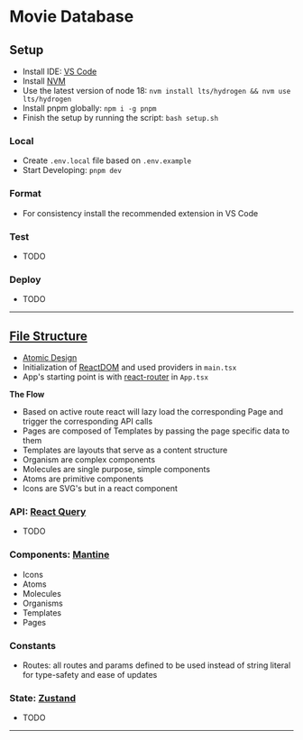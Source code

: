 # Movie Database

## Setup

- Install IDE: [VS Code](https://code.visualstudio.com/)
- Install [NVM](https://github.com/nvm-sh/nvm)
- Use the latest version of node 18: `nvm install lts/hydrogen && nvm use lts/hydrogen`
- Install pnpm globally: `npm i -g pnpm`
- Finish the setup by running the script: `bash setup.sh`

### Local

- Create `.env.local` file based on `.env.example`
- Start Developing: `pnpm dev`

### Format

- For consistency install the recommended extension in VS Code

### Test

- TODO

### Deploy

- TODO

---

## [File Structure](https://reactjs.org/docs/faq-structure.html#grouping-by-file-type)

- [Atomic Design](https://atomicdesign.bradfrost.com/table-of-contents/)
- Initialization of [ReactDOM](https://reactjs.org/) and used providers in `main.tsx`
- App's starting point is with [react-router](https://reactrouter.com/en/main) in `App.tsx`

**The Flow**

- Based on active route react will lazy load the corresponding Page and trigger the corresponding API calls
- Pages are composed of Templates by passing the page specific data to them
- Templates are layouts that serve as a content structure
- Organism are complex components
- Molecules are single purpose, simple components
- Atoms are primitive components
- Icons are SVG's but in a react component

### API: [React Query](https://tanstack.com/query/latest)

- TODO

### Components: [Mantine](https://mantine.dev/)
- Icons
- Atoms
- Molecules
- Organisms
- Templates
- Pages

### Constants

- Routes: all routes and params defined to be used instead of string literal for type-safety and ease of updates

### State: [Zustand](https://docs.pmnd.rs/zustand/getting-started/introduction)

- TODO

---

